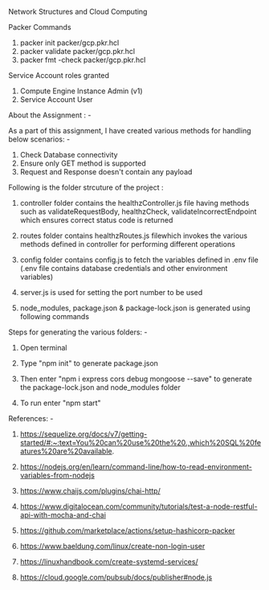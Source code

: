 Network Structures and Cloud Computing

Packer Commands

1. packer init packer/gcp.pkr.hcl
2. packer validate packer/gcp.pkr.hcl
3. packer fmt -check packer/gcp.pkr.hcl
   
Service Account roles granted

1. Compute Engine Instance Admin (v1)
2. Service Account User

About the Assignment : -

As a part of this assignment, I have created various methods for handling below scenarios: -

1. Check Database connectivity
2. Ensure only GET method is supported
3. Request and Response doesn't contain any payload 

Following is the folder strcuture of the project :

1. controller folder contains the healthzController.js file having methods such as validateRequestBody, healthzCheck, validateIncorrectEndpoint which ensures correct status code is returned

2. routes folder contains healthzRoutes.js filewhich invokes the various methods defined in controller for performing different operations

3. config folder contains config.js to fetch the variables defined in .env file (.env file contains database credentials and other environment variables)

4. server.js is used for setting the port number to be used

5. node_modules, package.json & package-lock.json is generated using following commands

Steps for generating the various folders: -

1. Open terminal

2. Type "npm init" to generate package.json

3. Then enter "npm i express cors debug mongoose --save" to generate the package-lock.json and node_modules folder

4. To run enter "npm start"

References: -

1. https://sequelize.org/docs/v7/getting-started/#:~:text=You%20can%20use%20the%20.,which%20SQL%20features%20are%20available.

2. https://nodejs.org/en/learn/command-line/how-to-read-environment-variables-from-nodejs

3. https://www.chaijs.com/plugins/chai-http/

4. https://www.digitalocean.com/community/tutorials/test-a-node-restful-api-with-mocha-and-chai

5. https://github.com/marketplace/actions/setup-hashicorp-packer

6. https://www.baeldung.com/linux/create-non-login-user
 
7. https://linuxhandbook.com/create-systemd-services/

8. https://cloud.google.com/pubsub/docs/publisher#node.js


